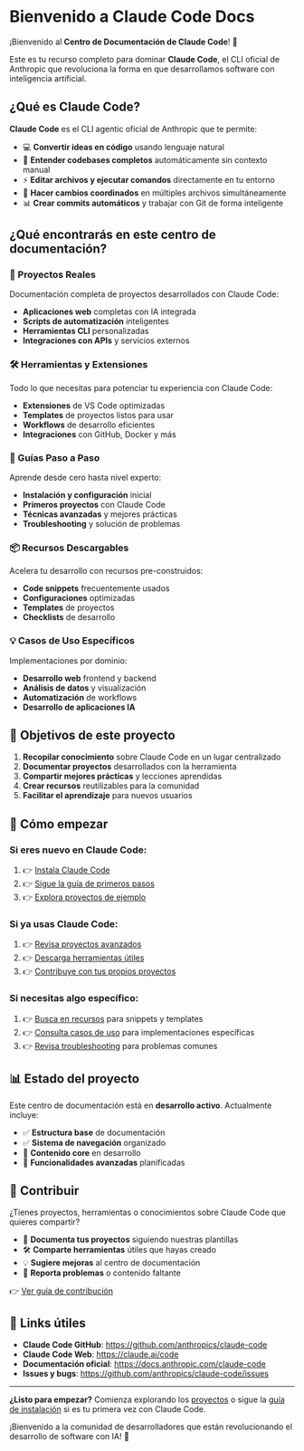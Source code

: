 # Bienvenido a Claude Code Docs

¡Bienvenido al **Centro de Documentación de Claude Code**! 🚀

Este es tu recurso completo para dominar **Claude Code**, el CLI oficial de Anthropic que revoluciona la forma en que desarrollamos software con inteligencia artificial.

## ¿Qué es Claude Code?

**Claude Code** es el CLI agentic oficial de Anthropic que te permite:

- 💻 **Convertir ideas en código** usando lenguaje natural
- 🤖 **Entender codebases completos** automáticamente sin contexto manual
- ⚡ **Editar archivos y ejecutar comandos** directamente en tu entorno
- 🔧 **Hacer cambios coordinados** en múltiples archivos simultáneamente
- 📊 **Crear commits automáticos** y trabajar con Git de forma inteligente

## ¿Qué encontrarás en este centro de documentación?

### 🚀 Proyectos Reales
Documentación completa de proyectos desarrollados con Claude Code:
- **Aplicaciones web** completas con IA integrada
- **Scripts de automatización** inteligentes
- **Herramientas CLI** personalizadas
- **Integraciones con APIs** y servicios externos

### 🛠️ Herramientas y Extensiones
Todo lo que necesitas para potenciar tu experiencia con Claude Code:
- **Extensiones** de VS Code optimizadas
- **Templates** de proyectos listos para usar
- **Workflows** de desarrollo eficientes
- **Integraciones** con GitHub, Docker y más

### 📖 Guías Paso a Paso
Aprende desde cero hasta nivel experto:
- **Instalación y configuración** inicial
- **Primeros proyectos** con Claude Code
- **Técnicas avanzadas** y mejores prácticas
- **Troubleshooting** y solución de problemas

### 📦 Recursos Descargables
Acelera tu desarrollo con recursos pre-construidos:
- **Code snippets** frecuentemente usados
- **Configuraciones** optimizadas
- **Templates** de proyectos
- **Checklists** de desarrollo

### 💡 Casos de Uso Específicos
Implementaciones por dominio:
- **Desarrollo web** frontend y backend
- **Análisis de datos** y visualización
- **Automatización** de workflows
- **Desarrollo de aplicaciones IA**

## 🎯 Objetivos de este proyecto

1. **Recopilar conocimiento** sobre Claude Code en un lugar centralizado
2. **Documentar proyectos** desarrollados con la herramienta
3. **Compartir mejores prácticas** y lecciones aprendidas
4. **Crear recursos** reutilizables para la comunidad
5. **Facilitar el aprendizaje** para nuevos usuarios

## 🚀 Cómo empezar

### Si eres nuevo en Claude Code:
1. 👉 [Instala Claude Code](/docs/guias/instalacion)
2. 👉 [Sigue la guía de primeros pasos](/docs/guias/primeros-pasos)
3. 👉 [Explora proyectos de ejemplo](/docs/proyectos)

### Si ya usas Claude Code:
1. 👉 [Revisa proyectos avanzados](/docs/proyectos/ai-integration)
2. 👉 [Descarga herramientas útiles](/docs/herramientas)
3. 👉 [Contribuye con tus propios proyectos](/docs/guias/contribuir)

### Si necesitas algo específico:
1. 👉 [Busca en recursos](/docs/recursos) para snippets y templates
2. 👉 [Consulta casos de uso](/docs/casos-uso) para implementaciones específicas
3. 👉 [Revisa troubleshooting](/docs/guias/troubleshooting) para problemas comunes

## 📊 Estado del proyecto

Este centro de documentación está en **desarrollo activo**. Actualmente incluye:

- ✅ **Estructura base** de documentación
- ✅ **Sistema de navegación** organizado
- 🚧 **Contenido core** en desarrollo
- 📅 **Funcionalidades avanzadas** planificadas

## 🤝 Contribuir

¿Tienes proyectos, herramientas o conocimientos sobre Claude Code que quieres compartir?

- 📝 **Documenta tus proyectos** siguiendo nuestras plantillas
- 🛠️ **Comparte herramientas** útiles que hayas creado
- 💡 **Sugiere mejoras** al centro de documentación
- 🐛 **Reporta problemas** o contenido faltante

👉 [Ver guía de contribución](/docs/guias/contribuir)

## 🔗 Links útiles

- **Claude Code GitHub**: https://github.com/anthropics/claude-code
- **Claude Code Web**: https://claude.ai/code
- **Documentación oficial**: https://docs.anthropic.com/claude-code
- **Issues y bugs**: https://github.com/anthropics/claude-code/issues

---

**¿Listo para empezar?** Comienza explorando los [proyectos](/docs/proyectos) o sigue la [guía de instalación](/docs/guias/instalacion) si es tu primera vez con Claude Code.

¡Bienvenido a la comunidad de desarrolladores que están revolucionando el desarrollo de software con IA! 🚀